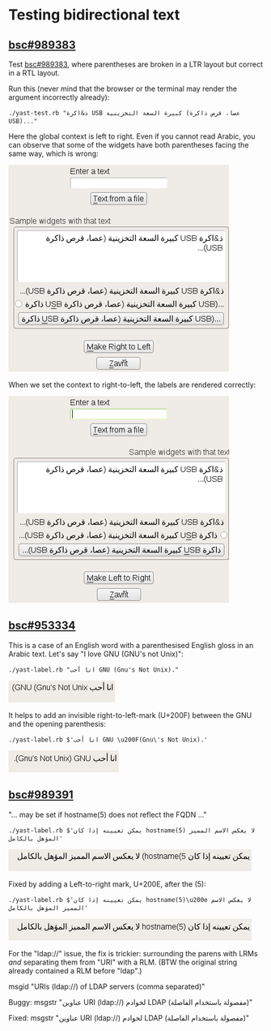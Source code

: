# Testing bidirectional text

## [bsc#989383](https://bugzilla.suse.com/show_bug.cgi?id=989383)

Test [bsc#989383](https://bugzilla.suse.com/show_bug.cgi?id=989383), where
parentheses are broken in a LTR layout but correct in a RTL layout.

Run this (never mind that the browser or the terminal may render the argument
incorrectly already):

    ./yast-test.rb "ذ&اكرة USB كبيرة السعة التخزينية (عصا، قرص ذاكرة USB)..."

Here the global context is left to right. Even if you cannot read Arabic, you
can observe that some of the widgets have both parentheses facing the same
way, which is wrong:

![LTR, bad](screenshots/bidi-usb-ltr-bad.png)

When we set the context to right-to-left, the labels are rendered correctly:

![RTL, good](screenshots/bidi-usb-rtl-good.png)

## [bsc#953334](https://bugzilla.suse.com/show_bug.cgi?id=953334)

This is a case of an English word with a parenthesised English gloss in an
Arabic text. Let's say "I love GNU (GNU's not Unix)":

    ./yast-label.rb "انا أحب GNU (Gnu's Not Unix)."

![Without a RTL mark, bad](screenshots/bidi-gnu-bad.png)

It helps to add an invisible right-to-left-mark (U+200F)
between the GNU and the opening parenthesis:

    ./yast-label.rb $'انا أحب GNU \u200F(Gnu\'s Not Unix).'

![With a RTL mark, good](screenshots/bidi-gnu-good.png)

## [bsc#989391](https://bugzilla.suse.com/show_bug.cgi?id=989391)


"... may be set if hostname(5) does not reflect the FQDN ..."

    ./yast-label.rb $'يمكن تعيينه إذا كان hostname(5) لا يعكس الاسم المميز المؤهل بالكامل'

![Without a LTR mark, bad](screenshots/bidi-hostname5-bad.png)

Fixed by adding a Left-to-right mark, U+200E, after the (5):

    ./yast-label.rb $'يمكن تعيينه إذا كان hostname(5)\u200e لا يعكس الاسم المميز المؤهل بالكامل'

![With a LTR mark, good](screenshots/bidi-hostname5-good.png)

For the "ldap://" issue, the fix is trickier: surrounding
the parens with LRMs *and* separating them from "URI" with a RLM.
(BTW the original string already contained a RLM before "ldap".)

msgid "URIs (ldap://) of LDAP servers (comma separated)"

Buggy:
msgstr "عناوين URI (‏ldap://) لخوادم LDAP (مفصولة باستخدام الفاصلة)"

Fixed:
msgstr "عناوين URI ‏‎(ldap://)‎ لخوادم LDAP (مفصولة باستخدام الفاصلة)"

